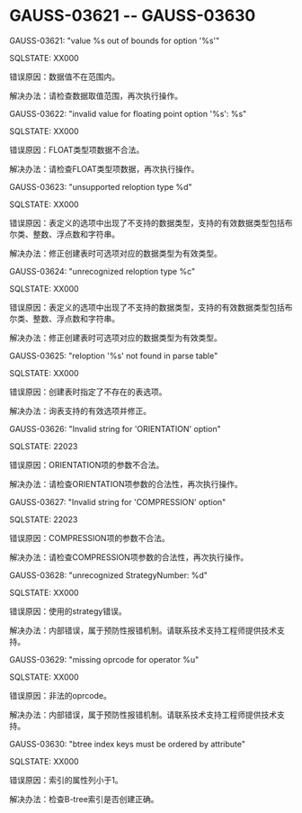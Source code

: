 # GAUSS-03621 -- GAUSS-03630<a name="ZH-CN_TOPIC_0302072920"></a>

GAUSS-03621: "value %s out of bounds for option '%s'"

SQLSTATE: XX000

错误原因：数据值不在范围内。

解决办法：请检查数据取值范围，再次执行操作。

GAUSS-03622: "invalid value for floating point option '%s': %s"

SQLSTATE: XX000

错误原因：FLOAT类型项数据不合法。

解决办法：请检查FLOAT类型项数据，再次执行操作。

GAUSS-03623: "unsupported reloption type %d"

SQLSTATE: XX000

错误原因：表定义的选项中出现了不支持的数据类型，支持的有效数据类型包括布尔类、整数、浮点数和字符串。

解决办法：修正创建表时可选项对应的数据类型为有效类型。

GAUSS-03624: "unrecognized reloption type %c"

SQLSTATE: XX000

错误原因：表定义的选项中出现了不支持的数据类型，支持的有效数据类型包括布尔类、整数、浮点数和字符串。

解决办法：修正创建表时可选项对应的数据类型为有效类型。

GAUSS-03625: "reloption '%s' not found in parse table"

SQLSTATE: XX000

错误原因：创建表时指定了不存在的表选项。

解决办法：询表支持的有效选项并修正。

GAUSS-03626: "Invalid string for 'ORIENTATION' option"

SQLSTATE: 22023

错误原因：ORIENTATION项的参数不合法。

解决办法：请检查ORIENTATION项参数的合法性，再次执行操作。

GAUSS-03627: "Invalid string for 'COMPRESSION' option"

SQLSTATE: 22023

错误原因：COMPRESSION项的参数不合法。

解决办法：请检查COMPRESSION项参数的合法性，再次执行操作。

GAUSS-03628: "unrecognized StrategyNumber: %d"

SQLSTATE: XX000

错误原因：使用的strategy错误。

解决办法：内部错误，属于预防性报错机制。请联系技术支持工程师提供技术支持。

GAUSS-03629: "missing oprcode for operator %u"

SQLSTATE: XX000

错误原因：非法的oprcode。

解决办法：内部错误，属于预防性报错机制。请联系技术支持工程师提供技术支持。

GAUSS-03630: "btree index keys must be ordered by attribute"

SQLSTATE: XX000

错误原因：索引的属性列小于1。

解决办法：检查B-tree索引是否创建正确。


